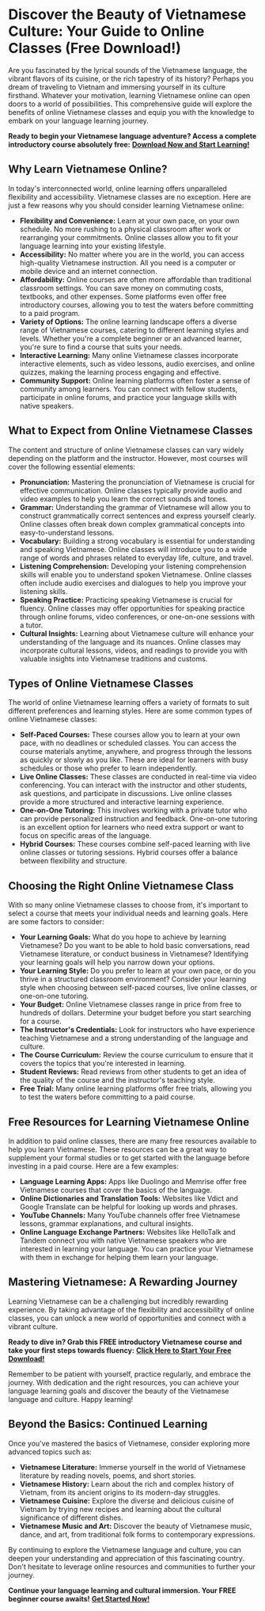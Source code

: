 # Discover the Beauty of Vietnamese Culture: Your Guide to Online Classes (Free Download!)

Are you fascinated by the lyrical sounds of the Vietnamese language, the vibrant flavors of its cuisine, or the rich tapestry of its history? Perhaps you dream of traveling to Vietnam and immersing yourself in its culture firsthand. Whatever your motivation, learning Vietnamese online can open doors to a world of possibilities. This comprehensive guide will explore the benefits of online Vietnamese classes and equip you with the knowledge to embark on your language learning journey.

**Ready to begin your Vietnamese language adventure? Access a complete introductory course absolutely free:** [**Download Now and Start Learning!**](https://udemywork.com/vietnamese-online-classes)

## Why Learn Vietnamese Online?

In today's interconnected world, online learning offers unparalleled flexibility and accessibility. Vietnamese classes are no exception. Here are just a few reasons why you should consider learning Vietnamese online:

*   **Flexibility and Convenience:** Learn at your own pace, on your own schedule. No more rushing to a physical classroom after work or rearranging your commitments. Online classes allow you to fit your language learning into your existing lifestyle.
*   **Accessibility:** No matter where you are in the world, you can access high-quality Vietnamese instruction. All you need is a computer or mobile device and an internet connection.
*   **Affordability:** Online courses are often more affordable than traditional classroom settings. You can save money on commuting costs, textbooks, and other expenses. Some platforms even offer free introductory courses, allowing you to test the waters before committing to a paid program.
*   **Variety of Options:** The online learning landscape offers a diverse range of Vietnamese courses, catering to different learning styles and levels. Whether you're a complete beginner or an advanced learner, you're sure to find a course that suits your needs.
*   **Interactive Learning:** Many online Vietnamese classes incorporate interactive elements, such as video lessons, audio exercises, and online quizzes, making the learning process engaging and effective.
*   **Community Support:** Online learning platforms often foster a sense of community among learners. You can connect with fellow students, participate in online forums, and practice your language skills with native speakers.

## What to Expect from Online Vietnamese Classes

The content and structure of online Vietnamese classes can vary widely depending on the platform and the instructor. However, most courses will cover the following essential elements:

*   **Pronunciation:** Mastering the pronunciation of Vietnamese is crucial for effective communication. Online classes typically provide audio and video examples to help you learn the correct sounds and tones.
*   **Grammar:** Understanding the grammar of Vietnamese will allow you to construct grammatically correct sentences and express yourself clearly. Online classes often break down complex grammatical concepts into easy-to-understand lessons.
*   **Vocabulary:** Building a strong vocabulary is essential for understanding and speaking Vietnamese. Online classes will introduce you to a wide range of words and phrases related to everyday life, culture, and travel.
*   **Listening Comprehension:** Developing your listening comprehension skills will enable you to understand spoken Vietnamese. Online classes often include audio exercises and dialogues to help you improve your listening skills.
*   **Speaking Practice:** Practicing speaking Vietnamese is crucial for fluency. Online classes may offer opportunities for speaking practice through online forums, video conferences, or one-on-one sessions with a tutor.
*   **Cultural Insights:** Learning about Vietnamese culture will enhance your understanding of the language and its nuances. Online classes may incorporate cultural lessons, videos, and readings to provide you with valuable insights into Vietnamese traditions and customs.

## Types of Online Vietnamese Classes

The world of online Vietnamese learning offers a variety of formats to suit different preferences and learning styles. Here are some common types of online Vietnamese classes:

*   **Self-Paced Courses:** These courses allow you to learn at your own pace, with no deadlines or scheduled classes. You can access the course materials anytime, anywhere, and progress through the lessons as quickly or slowly as you like. These are ideal for learners with busy schedules or those who prefer to learn independently.
*   **Live Online Classes:** These classes are conducted in real-time via video conferencing. You can interact with the instructor and other students, ask questions, and participate in discussions. Live online classes provide a more structured and interactive learning experience.
*   **One-on-One Tutoring:** This involves working with a private tutor who can provide personalized instruction and feedback. One-on-one tutoring is an excellent option for learners who need extra support or want to focus on specific areas of the language.
*   **Hybrid Courses:** These courses combine self-paced learning with live online classes or tutoring sessions. Hybrid courses offer a balance between flexibility and structure.

## Choosing the Right Online Vietnamese Class

With so many online Vietnamese classes to choose from, it's important to select a course that meets your individual needs and learning goals. Here are some factors to consider:

*   **Your Learning Goals:** What do you hope to achieve by learning Vietnamese? Do you want to be able to hold basic conversations, read Vietnamese literature, or conduct business in Vietnamese? Identifying your learning goals will help you narrow down your options.
*   **Your Learning Style:** Do you prefer to learn at your own pace, or do you thrive in a structured classroom environment? Consider your learning style when choosing between self-paced courses, live online classes, or one-on-one tutoring.
*   **Your Budget:** Online Vietnamese classes range in price from free to hundreds of dollars. Determine your budget before you start searching for a course.
*   **The Instructor's Credentials:** Look for instructors who have experience teaching Vietnamese and a strong understanding of the language and culture.
*   **The Course Curriculum:** Review the course curriculum to ensure that it covers the topics that you're interested in learning.
*   **Student Reviews:** Read reviews from other students to get an idea of the quality of the course and the instructor's teaching style.
*   **Free Trial:** Many online learning platforms offer free trials, allowing you to test the waters before committing to a paid course.

## Free Resources for Learning Vietnamese Online

In addition to paid online classes, there are many free resources available to help you learn Vietnamese. These resources can be a great way to supplement your formal studies or to get started with the language before investing in a paid course. Here are a few examples:

*   **Language Learning Apps:** Apps like Duolingo and Memrise offer free Vietnamese courses that cover the basics of the language.
*   **Online Dictionaries and Translation Tools:** Websites like Vdict and Google Translate can be helpful for looking up words and phrases.
*   **YouTube Channels:** Many YouTube channels offer free Vietnamese lessons, grammar explanations, and cultural insights.
*   **Online Language Exchange Partners:** Websites like HelloTalk and Tandem connect you with native Vietnamese speakers who are interested in learning your language. You can practice your Vietnamese with them in exchange for helping them learn your language.

## Mastering Vietnamese: A Rewarding Journey

Learning Vietnamese can be a challenging but incredibly rewarding experience. By taking advantage of the flexibility and accessibility of online classes, you can unlock a new world of opportunities and connect with a vibrant culture.

**Ready to dive in? Grab this FREE introductory Vietnamese course and take your first steps towards fluency:** [**Click Here to Start Your Free Download!**](https://udemywork.com/vietnamese-online-classes)

Remember to be patient with yourself, practice regularly, and embrace the journey. With dedication and the right resources, you can achieve your language learning goals and discover the beauty of the Vietnamese language and culture. Happy learning!

## Beyond the Basics: Continued Learning

Once you've mastered the basics of Vietnamese, consider exploring more advanced topics such as:

*   **Vietnamese Literature:** Immerse yourself in the world of Vietnamese literature by reading novels, poems, and short stories.
*   **Vietnamese History:** Learn about the rich and complex history of Vietnam, from its ancient origins to its modern-day struggles.
*   **Vietnamese Cuisine:** Explore the diverse and delicious cuisine of Vietnam by trying new recipes and learning about the cultural significance of different dishes.
*   **Vietnamese Music and Art:** Discover the beauty of Vietnamese music, dance, and art, from traditional folk forms to contemporary expressions.

By continuing to explore the Vietnamese language and culture, you can deepen your understanding and appreciation of this fascinating country. Don't hesitate to leverage online resources and communities to further your journey.

**Continue your language learning and cultural immersion. Your FREE beginner course awaits!** [**Get Started Now!**](https://udemywork.com/vietnamese-online-classes)

